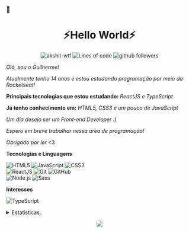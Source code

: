 ###  👋
<h1 align=center>⚡Hello World⚡</h1>

<p align="center">
    <img src="https://komarev.com/ghpvc/?username=gbrasil3g" alt="akshit-wtf" alt="Profile Views" />
    <img src="https://img.shields.io/badge/From%20Hello%20World%20I%27ve%20Written-100,000%20lines%20of%20code-yellow" alt="Lines of code" />
    <img src="https://img.shields.io/github/followers/gbrasil3g?label=Follow&style=social" alt="github followers" />
</p>

_Olá, sou o Guilherme!_

_Atualmente tenho 14 anos e estou estudando programação por meio da Rocketseat!_

**Principais tecnologias que estou estudando:** _ReactJS e TypeScript_

**Já tenho conhecimento em:** _HTML5, CSS3 e um pouco de JavaScript_

_Um dia desejo ser um Front-end Developer :)_

_Espero em breve trabalhar nessa área de programação!_

_Obrigado por ler_ <3

**Tecnologias e Linguagens**

![HTML5](https://img.shields.io/badge/-HTML5-000000?style=for-the-badge&logo=HTML5)
![JavaScript](https://img.shields.io/badge/-JavaScript-000000?style=for-the-badge&logo=javascript)
![CSS3](https://img.shields.io/badge/-CSS3-000000?style=for-the-badge&logo=CSS3) <br>
![ReactJS](https://img.shields.io/badge/-ReactJS-000000?style=for-the-badge&logo=react&logoColor=61DBFB)
![Git](https://img.shields.io/badge/-Git-000000?style=for-the-badge&logo=git&logoColor=F05032)
![GitHub](https://img.shields.io/badge/-GitHub-000000?style=for-the-badge&logo=github&logoColor=FFFFFF) <br>
![Node.js](https://img.shields.io/badge/-Node.js-000000?style=for-the-badge&logo=node.js&logoColor=339933)
![Sass](https://img.shields.io/badge/-Sass-000000?style=for-the-badge&logo=sass&logoColor=cd6799)

**Interesses**

![TypeScript](https://img.shields.io/badge/-typescript-000000?style=for-the-badge&logo=typescript&logoColor=007acc)

<details>
      <summary>Estatísticas.</summary>
  <p align=center>
    <a href="https://github.com/gbrasil3g">
      <img align="center" src="https://github-readme-stats.vercel.app/api?username=gbrasil3g&show_icons=true&include_all_commits=true&show_icons=true&title_color=303030&icon_color=303030&text_color=303030&bg_color=ffffff&hide_border=true" alt="Guilherme's Statistics." />
      <img align="center" src="https://github-readme-stats.vercel.app/api/top-langs/?username=gbrasil3g&show_icons=true&show_icons=true&title_color=fff&icon_color=303030&text_color=303030&bg_color=ffffff&hide_border=true" alt="Peter's Statistics." />
    </a>
  </p>
</details>
 
 <p align = "center">
 <a href="https://github.com/gbrasil3g/"> 
  <img src = "https://camo.githubusercontent.com/1236c652f93862299eeebc5c6a7b25b73d2be80c/68747470733a2f2f6170692e616c6578666c69706e6f74652e6465762f6368616c6c656e67653f746578743d4d6164652b796f752b726561642c2b6c6f6c2669636f6e3d3130">
 </a>
 </p>

